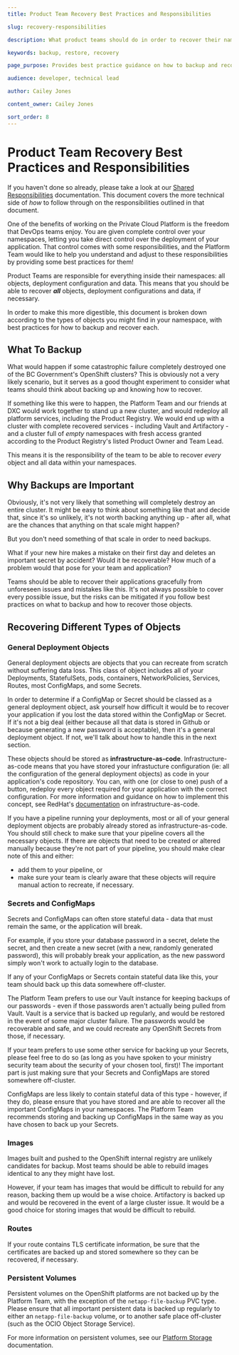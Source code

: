 ```yaml
---
title: Product Team Recovery Best Practices and Responsibilities

slug: recovery-responsibilities

description: What product teams should do in order to recover their namespace objects, if necessary

keywords: backup, restore, recovery

page_purpose: Provides best practice guidance on how to backup and recover your namespace

audience: developer, technical lead

author: Cailey Jones

content_owner: Cailey Jones

sort_order: 8
---
```


# Product Team Recovery Best Practices and Responsibilities

If you haven't done so already, please take a look at our [Shared Responsibilities](https://cloud.gov.bc.ca/private-cloud/your-product-team-in-the-private-cloud-paas/our-shared-responsibilities/) documentation. This document covers the more technical side of *how* to follow through on the responsibilities outlined in that document.

One of the benefits of working on the Private Cloud Platform is the freedom that DevOps teams enjoy. You are given complete control over your namespaces, letting you take direct control over the deployment of your application. That control comes with some responsibilities, and the Platform Team would like to help you understand and adjust to these responsibilities by providing some best practices for them!

Product Teams are responsible for everything inside their namespaces: all objects, deployment configuration and data. This means that you should be able to recover ***all*** objects, deployment configurations and data, if necessary.

In order to make this more digestible, this document is broken down according to the types of objects you might find in your namespace, with best practices for how to backup and recover each. 

## What To Backup

What would happen if some catastrophic failure completely destroyed one of the BC Government's OpenShift clusters? This is obviously not a very likely scenario, but it serves as a good thought experiment to consider what teams should think about backing up and knowing how to recover.

If something like this were to happen, the Platform Team and our friends at DXC would work together to stand up a new cluster, and would redeploy all platform services, including the Product Registry. We would end up with a cluster with complete recovered services - including Vault and Artifactory - and a cluster full of *empty* namespaces with fresh access granted according to the Product Registry's listed Product Owner and Team Lead.

This means it is the responsibility of the team to be able to recover *every* object and all data within your namespaces.

## Why Backups are Important

Obviously, it's not very likely that something will completely destroy an entire cluster. It might be easy to think about something like that and decide that, since it's so unlikely, it's not worth backing anything up - after all, what are the chances that anything on that scale might happen?

But you don't need something of that scale in order to need backups.

What if your new hire makes a mistake on their first day and deletes an important secret by accident? Would it be recoverable? How much of a problem would that pose for your team and application?

Teams should be able to recover their applications gracefully from unforeseen issues and mistakes like this. It's not always possible to cover every possible issue, but the risks can be mitigated if you follow best practices on what to backup and how to recover those objects.

## Recovering Different Types of Objects

### General Deployment Objects

General deployment objects are objects that you can recreate from scratch without suffering data loss. This class of object includes all of your Deployments, StatefulSets, pods, containers, NetworkPolicies, Services, Routes, most ConfigMaps, and some Secrets. 

In order to determine if a ConfigMap or Secret should be classed as a general deployment object, ask yourself how difficult it would be to recover your application if you lost the data stored within the ConfigMap or Secret. If it's not a big deal (either because all that data is stored in Github or because generating a new password is acceptable), then it's a general deployment object. If not, we'll talk about how to handle this in the next section.

These objects should be stored as **infrastructure-as-code**. Infrastructure-as-code means that you have stored your infrastucture configuration (ie: all the configuration of the general deployment objects) as code in your application's code repository. You can, with one (or close to one) push of a button, redeploy every object required for your application with the correct configuration. For more information and guidance on how to implement this concept, see RedHat's [documentation](https://www.redhat.com/en/topics/automation/what-is-infrastructure-as-code-iac) on infrastructure-as-code.

If you have a pipeline running your deployments, most or all of your general deployment objects are probably already stored as infrastructure-as-code. You should still check to make sure that your pipeline covers all the necessary objects. If there are objects that need to be created or altered manually because they're not part of your pipeline, you should make clear note of this and either:
- add them to your pipeline, or
- make sure your team is clearly aware that these objects will require manual action to recreate, if necessary.

### Secrets and ConfigMaps

Secrets and ConfigMaps can often store stateful data - data that must remain the same, or the application will break.

For example, if you store your database password in a secret, delete the secret, and then create a new secret (with a new, randomly generated password), this will probably break your application, as the new password simply won't work to actually login to the database.

If any of your ConfigMaps or Secrets contain stateful data like this, your team should back up this data somewhere off-cluster. 

The Platform Team prefers to use our Vault instance for keeping backups of our passwords - even if those passwords aren't actually being pulled from Vault. Vault is a service that is backed up regularly, and would be restored in the event of some major cluster failure. The passwords would be recoverable and safe, and we could recreate any OpenShift Secrets from those, if necessary. 

If your team prefers to use some other service for backing up your Secrets, please feel free to do so (as long as you have spoken to your ministry security team about the security of your chosen tool, first)! The important part is just making sure that your Secrets and ConfigMaps are stored somewhere off-cluster.

ConfigMaps are less likely to contain stateful data of this type - however, if they do, please ensure that you have stored and are able to recover all the important ConfigMaps in your namespaces. The Platform Team recommends storing and backing up ConfigMaps in the same way as you have chosen to back up your Secrets.

### Images

Images built and pushed to the OpenShift internal registry are unlikely candidates for backup. Most teams should be able to rebuild images identical to any they might have lost. 

However, if your team has images that would be difficult to rebuild for any reason, backing them up would be a wise choice. Artifactory is backed up and would be recovered in the event of a large cluster issue. It would be a good choice for storing images that would be difficult to rebuild.

### Routes

If your route contains TLS certificate information, be sure that the certificates are backed up and stored somewhere so they can be recovered, if necessary.

### Persistent Volumes

Persistent volumes on the OpenShift platforms are not backed up by the Platform Team, with the exception of the `netapp-file-backup` PVC type. Please ensure that all important persistent data is backed up regularly to either an `netapp-file-backup` volume, or to another safe place off-cluster (such as the OCIO Object Storage Service).

For more information on persistent volumes, see our [Platform Storage](/platform-storage/) documentation.
